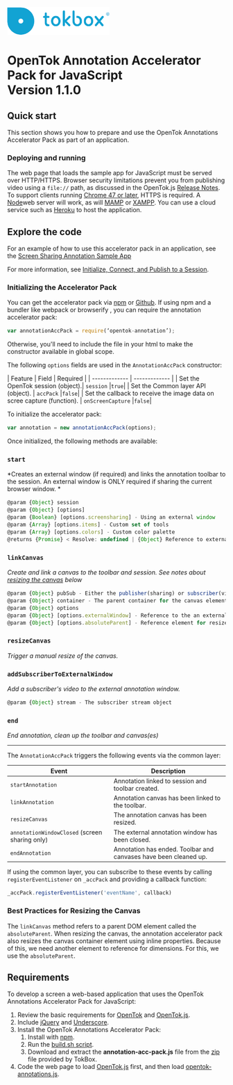 ![logo](../tokbox-logo.png)

# OpenTok Annotation Accelerator Pack for JavaScript<br/>Version 1.1.0

## Quick start

This section shows you how to prepare and use the OpenTok Annotations Accelerator Pack as part of an application.

### Deploying and running

The web page that loads the sample app for JavaScript must be served over HTTP/HTTPS. Browser security limitations prevent you from publishing video using a `file://` path, as discussed in the OpenTok.js [Release Notes](https://www.tokbox.com/developer/sdks/js/release-notes.html#knownIssues). To support clients running [Chrome 47 or later](https://groups.google.com/forum/#!topic/discuss-webrtc/sq5CVmY69sc), HTTPS is required. A [Node](https://nodejs.org/en/)web server will work, as will [MAMP](https://www.mamp.info/) or [XAMPP](https://www.apachefriends.org/index.html). You can use a cloud service such as [Heroku](https://www.heroku.com/) to host the application.

## Explore the code

For an example of how to use this accelerator pack in an application, see the [Screen Sharing Annotation Sample App](https://github.com/opentok/one-to-one-screen-annotations-sample-apps/tree/master/JS)

For more information, see [Initialize, Connect, and Publish to a Session](https://tokbox.com/developer/concepts/connect-and-publish/).

### Initializing the Accelerator Pack

You can get the accelerator pack via [npm](https://www.npmjs.com/package/opentok-annotation) or [Github](https://github.com/opentok/annotation-acc-pack/blob/master/js/opentok.js-annotations/dist/opentok-annotation.js). If using npm and a bundler like webpack or browserify , you can require the annotation accelerator pack:

```javascript
var annotationAccPack = require(‘opentok-annotation’);
```
Otherwise, you'll need to include the file in your html to make the constructor available in global scope.

The following `options` fields are used in the `AnnotationAccPack` constructor:<br/>

| Feature        | Field  | Required |
| ------------- | ------------- |
| Set the OpenTok session  (object).| `session` |`true`|
| Set the Common layer API (object). | `accPack` |`false`|
| Set the callback to receive the image data on scree capture (function). | `onScreenCapture` |`false`|

To initialize the accelerator pack:

```javascript
var annotation = new annotationAccPack(options);
```

Once initialized, the following methods are available:

### `start`
*Creates an external window (if required) and links the annotation toolbar to the session.  An external window is ONLY required if sharing the current browser window. *
```javascript
@param {Object} session
@param {Object} [options]
@param {Boolean} [options.screensharing] - Using an external window
@param {Array} [options.items] - Custom set of tools
@param {Array} [options.colors] - Custom color palette
@returns {Promise} < Resolve: undefined | {Object} Reference to external annotation window >
```

### `linkCanvas`
*Create and link a canvas to the toolbar and session.  See notes about [resizing the canvas](#resizing-canvas) below*
```javascript
@param {Object} pubSub - Either the publisher(sharing) or subscriber(viewing)
@param {Object} container - The parent container for the canvas element
@param {Object} options
@param {Object} [options.externalWindow] - Reference to the an external annotation window (publisher only)
@param {Object} [options.absoluteParent] - Reference element for resize if other than container
```

### `resizeCanvas`
*Trigger a manual resize of the canvas.*

### `addSubscriberToExternalWindow`
*Add a subscriber's video to the external annotation window.*
```javascript
@param {Object} stream - The subscriber stream object
```

### `end`
*End annotation, clean up the toolbar and canvas(es)*

***
The `AnnotationAccPack`  triggers the following events via the common layer:

| Event        | Description  |
| ------------- | ------------- |
| `startAnnotation` | Annotation linked to session and toolbar created.|
| `linkAnnotation ` | Annotation canvas has been linked to the toolbar. |
| `resizeCanvas` | The annotation canvas has been resized. |
| `annotationWindowClosed` (screen sharing only)  | The external annotation window has been closed.|
| `endAnnotation` | Annotation has ended.  Toolbar and canvases have been cleaned up. |


If using the common layer, you can subscribe to these events by calling `registerEventListener` on  `_accPack` and providing a callback function:

```javascript
_accPack.registerEventListener('eventName', callback)
```


### Best Practices for Resizing the Canvas
<a name="resizing-canvas"></a>

The `linkCanvas` method refers to a parent DOM element called the `absoluteParent`.  When resizing the canvas, the annotation accelerator pack also resizes the canvas container element using inline properties.  Because of this, we need another element to reference for dimensions.  For this, we use the `absoluteParent`.

## Requirements

To develop a screen a web-based application that uses the OpenTok Annotations Accelerator Pack for JavaScript:

1. Review the basic requirements for [OpenTok](https://tokbox.com/developer/requirements/) and [OpenTok.js](https://tokbox.com/developer/sdks/js/#browsers).
1. Include [jQuery](https://jquery.com/) and [Underscore](http://underscorejs.org/).
1. Install the OpenTok Annotations Accelerator Pack: <ol><li>Install with [npm](https://www.npmjs.com/package/opentok-annotation).</li><li>Run the [build.sh script](./build.sh).</li><li>Download and extract the **annotation-acc-pack.js** file from the [zip](https://s3.amazonaws.com/artifact.tokbox.com/solution/rel/annotations/JS/opentok-js-annotations-1.1.0.zip) file provided by TokBox.</li></ol>
1. Code the web page to load [OpenTok.js](https://tokbox.com/developer/sdks/js/) first, and then load [opentok-annotations.js](./sample-app/public/js/components/opentok-annotation.js).
